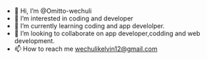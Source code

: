- 👋 Hi, I’m @Omitto-wechuli
- 👀 I’m interested in coding and developer
- 🌱 I’m currently learning coding and app develolper.
- 💞️ I’m looking to collaborate on app developer,codding and web development.
- 📫 How to reach me wechulikelvin12@gmail.com

<!---
Omitto-wechuli/Omitto-wechuli is a ✨ special ✨ repository because its `README.md` (this file) appears on your GitHub profile.
You can click the Preview link to take a look at your changes.
--->
